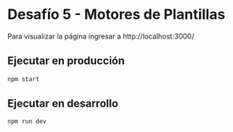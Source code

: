 # Desafío 5 - Motores de Plantillas

Para visualizar la página ingresar a http://localhost:3000/ 

## Ejecutar en producción


```sh
npm start
```

## Ejecutar en desarrollo


```sh
npm run dev
```